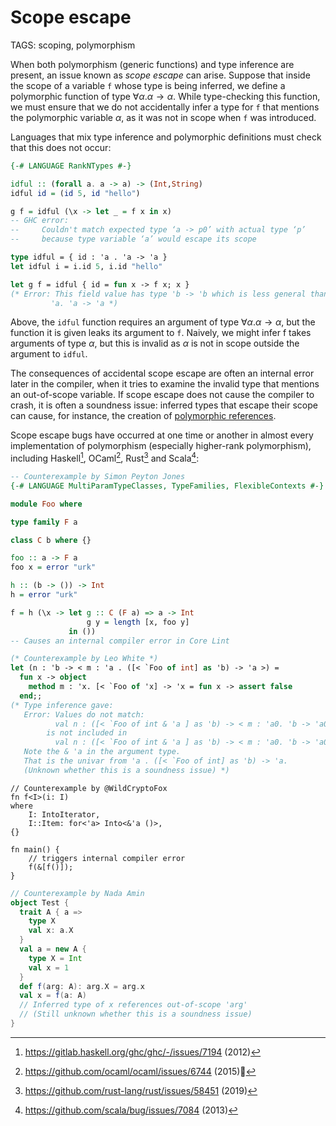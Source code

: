 # Scope escape

TAGS: scoping, polymorphism

When both polymorphism (generic functions) and type inference are
present, an issue known as *scope escape* can arise. Suppose that
inside the scope of a variable `f` whose type is being inferred, we
define a polymorphic function of type $∀ α . α → α$. While
type-checking this function, we must ensure that we do not
accidentally infer a type for `f` that mentions the polymorphic
variable $α$, as it was not in scope when `f` was introduced.

Languages that mix type inference and polymorphic definitions must
check that this does not occur:
```haskell
{-# LANGUAGE RankNTypes #-}

idful :: (forall a. a -> a) -> (Int,String)
idful id = (id 5, id "hello")

g f = idful (\x -> let _ = f x in x)
-- GHC error:
--     Couldn't match expected type ‘a -> p0’ with actual type ‘p’
--     because type variable ‘a’ would escape its scope
```
```ocaml
type idful = { id : 'a . 'a -> 'a }
let idful i = i.id 5, i.id "hello"

let g f = idful { id = fun x -> f x; x }
(* Error: This field value has type 'b -> 'b which is less general than
         'a. 'a -> 'a *)
```

Above, the `idful` function requires an argument of type $∀α. α → α$,
but the function it is given leaks its argument to `f`. Naively, we
might infer f takes arguments of type $α$, but this is invalid as $α$
is not in scope outside the argument to `idful`.

The consequences of accidental scope escape are often an internal
error later in the compiler, when it tries to examine the invalid type
that mentions an out-of-scope variable. If scope escape does not cause
the compiler to crash, it is often a soundness issue: inferred types
that escape their scope can cause, for instance, the creation of
[polymorphic references](polymorphic-references.md).

Scope escape bugs have occurred at one time or another in almost every
implementation of polymorphism (especially higher-rank polymorphism),
including Haskell[^haskell], OCaml[^ocaml], Rust[^rust] and
Scala[^scala]:

```haskell
-- Counterexample by Simon Peyton Jones
{-# LANGUAGE MultiParamTypeClasses, TypeFamilies, FlexibleContexts #-} 

module Foo where

type family F a

class C b where {}

foo :: a -> F a
foo x = error "urk"

h :: (b -> ()) -> Int
h = error "urk"

f = h (\x -> let g :: C (F a) => a -> Int
                 g y = length [x, foo y]
             in ())
-- Causes an internal compiler error in Core Lint
```
```ocaml
(* Counterexample by Leo White *)
let (n : 'b -> < m : 'a . ([< `Foo of int] as 'b) -> 'a >) = 
  fun x -> object
    method m : 'x. [< `Foo of 'x] -> 'x = fun x -> assert false
  end;;
(* Type inference gave:
   Error: Values do not match:
          val n : ([< `Foo of int & 'a ] as 'b) -> < m : 'a0. 'b -> 'a0 >
        is not included in
          val n : ([< `Foo of int & 'a ] as 'b) -> < m : 'a0. 'b -> 'a0 >
   Note the & 'a in the argument type.
   That is the univar from 'a . ([< `Foo of int] as 'b) -> 'a.
   (Unknown whether this is a soundness issue) *)
```
```_rust
// Counterexample by @WildCryptoFox
fn f<I>(i: I)
where
    I: IntoIterator,
    I::Item: for<'a> Into<&'a ()>,
{}

fn main() {
    // triggers internal compiler error
    f(&[f()]);
}
```
```scala
// Counterexample by Nada Amin
object Test {
  trait A { a =>
    type X
    val x: a.X
  }
  val a = new A {
    type X = Int
    val x = 1
  }
  def f(arg: A): arg.X = arg.x
  val x = f(a: A)
  // Inferred type of x references out-of-scope 'arg'
  // (Still unknown whether this is a soundness issue)
}
```

[^haskell]: <https://gitlab.haskell.org/ghc/ghc/-/issues/7194> (2012)

[^ocaml]: <https://github.com/ocaml/ocaml/issues/6744> (2015)

[^rust]: <https://github.com/rust-lang/rust/issues/58451> (2019)

[^scala]: <https://github.com/scala/bug/issues/7084> (2013)